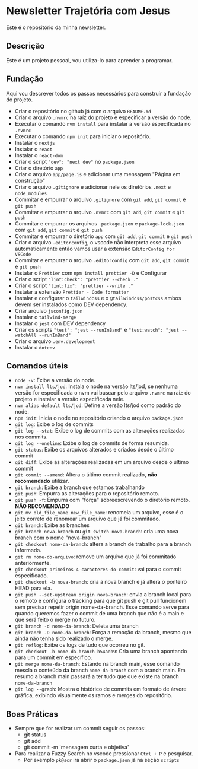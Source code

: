 # Newsletter Trajetória com Jesus

Este é o repositório da minha newsletter.

## Descrição

Este é um projeto pessoal, vou utiliza-lo para aprender a programar.

## Fundação

Aqui vou descrever todos os passos necessários para construir a fundação do projeto.

- Criar o repositório no github já com o arquivo `README.md`
- Criar o arquivo `.nvmrc` na raíz do projeto e especificar a versão do node.
- Executar o comando `nvm install` para instalar a versão especificada no `.nvmrc`
- Executar o comando `npm init` para iniciar o repositório.
- Instalar o `nextjs`
- Instalar o `react`
- Instalar o `react-dom`
- Criar o script `"dev": "next dev"` no `package.json`
- Criar o diretório `app`
- Criar o arquivo `app/page.js` e adicionar uma mensagem "Página em construção"
- Criar o arquivo `.gitignore` e adicionar nele os diretórios `.next` e `node_modules`
- Commitar e empurrar o arquivo `.gitignore` com `git add`, `git commit` e `git push`
- Commitar e empurrar o arquivo `.nvmrc` com `git add`, `git commit` e `git push`
- Commitar e empurrar os arquivos `.package.json` e `package-lock.json` com `git add`, `git commit` e `git push`
- Commitar e empurrar o diretório `app` com `git add`, `git commit` e `git push`
- Criar o arquivo `.editorconfig`, o vscode não interpreta esse arquivo automaticamente então vamos usar a extensão `EditorConfig for VSCode`
- Commitar e empurrar o arquivo `.editorconfig` com `git add`, `git commit` e `git push`
- Instalar o `Prettier` com `npm install prettier -D` e Configurar
- Criar o script `"lint:check": "prettier --check ."`
- Criar o script `"lint:fix": "prettier --write ."`
- Instalar a extensão `Prettier - Code formatter`
- Instalar e configurar o `tailwindcss` e o `@tailwindcss/postcss` ambos devem ser instalados como DEV dependency.
- Criar arquivo `jsconfig.json`
- Instalar o `tailwind-merge`
- Instalar o `jest` com DEV dependency
- Criar os scripts `"test": "jest --runInBand"` e `"test:watch": "jest --watchAll --runInBand"`
- Criar o arquivo `.env.development`
- Instalar o `dotenv`

## Comandos úteis

- `node -v`: Exibe a versão do node.
- `nvm install lts/jod`: Instala o node na versão lts/jod, se nenhuma versão for especificada o nvm vai buscar pelo arquivo `.nvmrc` na raíz do projeto e instalar a versão especificada nele.
- `nvm alias default lts/jod`: Define a versão lts/jod como padrão do node.
- `npm init`: Inicia o node no repositório criando o arquivo `package.json`
- `git log`: Exibe o log de commits
- `git log --stat`: Exibe o log de commits com as alterações realizadas nos commits.
- `git log --oneline`: Exibe o log de commits de forma resumida.
- `git status`: Exibe os arquivos alterados e criados desde o último commit
- `git diff`: Exibe as alterações realizadas em um arquivo desde o último commit
- `git commit --amend`: Altera o último commit realizado, **não recomendado** utilizar.
- `git branch`: Exibe a branch que estamos trabalhando
- `git push`: Empurra as alterações para o repositório remoto.
- `git push -f`: Empurra com "força" sobreescrevendo o diretório remoto. **NÃO RECOMENDADO**
- `git mv old_file_name new_file_name`: renomeia um arquivo, esse é o jeito correto de renomear um arquivo que já foi commitado.
- `git branch`: Exibe as branches
- `git branch nova-branch` ou `git switch nova-branch`: cria uma nova branch com o nome "nova-branch"
- `git checkout nome-da-branch`: altera a branch de trabalho para a branch informada.
- `git rm nome-do-arquivo`: remove um arquivo que já foi commitado anteriormente.
- `git checkout primeiros-4-caracteres-do-commit`: vai para o commit especificado.
- `git checkout -b nova-branch`: cria a nova branch e já altera o ponteiro HEAD para ela.
- `git push --set-upstream origin nova-branch`: envia a branch local para o remoto e configura o tracking para que git push e git pull funcionem sem precisar repetir origin nome-da-branch. Esse comando serve para quando queremos fazer o commit de uma branch que não é a main e que será feito o merge no futuro.
- `git branch -d nome-da-branch`: Deleta uma branch
- `git branch -D nome-da-branch`: Força a remoção da branch, mesmo que ainda não tenha sido realizado o merge.
- `git reflog`: Exibe os logs de tudo que ocorreu no git.
- `git checkout -b nome-da-branch b54aeb9`: Cria uma branch apontando para um commit em específico.
- `git merge nome-da-branch`: Estando na branch main, esse comando mescla o conteúdo da branch `nome-da-branch` com a branch main. Em resumo a branch main passará a ter tudo que que existe na branch `nome-da-branch`
- `git log --graph`: Mostra o histórico de commits em formato de árvore gráfica, exibindo visualmente os ramos e merges do repositório.

## Boas Práticas

- Sempre que for realizar um commit seguir os passos:
  - git status
  - git add
  - git commit -m 'mensagem curta e objetiva'
- Para realizar a Fuzzy Search no vscode pressionar `Ctrl + P` e pesquisar.
  - Por exemplo `pk@scr` irá abrir o `package.json` já na seção `scripts`
